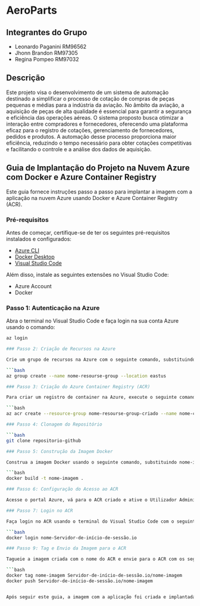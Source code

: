 # AeroParts

## Integrantes do Grupo
- Leonardo Paganini RM96562
- Jhonn Brandon RM97305
- Regina Pompeo RM97032

## Descrição
Este projeto visa o desenvolvimento de um sistema de automação destinado a simplificar o 
processo de cotação de compras de peças pequenas e médias para a indústria da aviação. No 
âmbito da aviação, a aquisição de peças de alta qualidade é essencial para garantir a segurança 
e eficiência das operações aéreas. O sistema proposto busca otimizar a interação entre 
compradores e fornecedores, oferecendo uma plataforma eficaz para o registro de cotações, 
gerenciamento de fornecedores, pedidos e produtos. A automação desse processo 
proporciona maior eficiência, reduzindo o tempo necessário para obter cotações competitivas 
e facilitando o controle e a análise dos dados de aquisição.

## Guia de Implantação do Projeto na Nuvem Azure com Docker e Azure Container Registry

Este guia fornece instruções passo a passo para implantar a imagem com a aplicação na nuvem Azure usando Docker e Azure Container Registry (ACR).

### Pré-requisitos

Antes de começar, certifique-se de ter os seguintes pré-requisitos instalados e configurados:

- [Azure CLI](https://docs.microsoft.com/pt-br/cli/azure/install-azure-cli)
- [Docker Desktop](https://www.docker.com/products/docker-desktop)
- [Visual Studio Code](https://code.visualstudio.com/)

Além disso, instale as seguintes extensões no Visual Studio Code:

- Azure Account
- Docker

### Passo 1: Autenticação na Azure

Abra o terminal no Visual Studio Code e faça login na sua conta Azure usando o comando:

```bash
az login

### Passo 2: Criação de Recursos na Azure

Crie um grupo de recursos na Azure com o seguinte comando, substituindo `nome-resourse-group` pelo nome desejado e `eastus` pela região desejada:

```bash
az group create --name nome-resourse-group --location eastus

### Passo 3: Criação do Azure Container Registry (ACR)

Para criar um registro de container na Azure, execute o seguinte comando no terminal do Azure CLI, substituindo `nome-resourse-group-criado` pelo nome do grupo de recursos criado anteriormente e `nome-container` pelo nome desejado para o registro de container:

```bash
az acr create --resource-group nome-resourse-group-criado --name nome-container --sku Basic

### Passo 4: Clonagem do Repositório

```bash
git clone repositorio-github

### Passo 5: Construção da Imagem Docker

Construa a imagem Docker usando o seguinte comando, substituindo nome-imagem pelo nome desejado:

```bash
docker build -t nome-imagem .

### Passo 6: Configuração do Acesso ao ACR

Acesse o portal Azure, vá para o ACR criado e ative o Utilizador Administrador. Anote o Nome de Utilizador e a Senha gerados.

### Passo 7: Login no ACR

Faça login no ACR usando o terminal do Visual Studio Code com o seguinte comando, substituindo nome-Servidor-de-início-de-sessão, Nome do Utilizador e password pelos valores correspondentes:

```bash
docker login nome-Servidor-de-início-de-sessão.io

### Passo 9: Tag e Envio da Imagem para o ACR

Tagueie a imagem criada com o nome do ACR e envie para o ACR com os seguintes comandos:

```bash
docker tag nome-imagem Servidor-de-início-de-sessão.io/nome-imagem
docker push Servidor-de-início-de-sessão.io/nome-imagem


Após seguir este guia, a imagem com a aplicação foi criada e implantada com sucesso na nuvem Azure, utilizando Docker e Azure Container Registry. Agora está pronta para ser utilizada e acessada remotamente.












